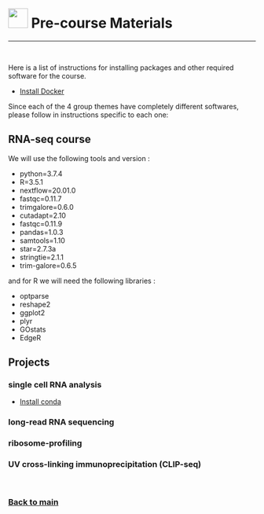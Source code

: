 # <img border="0" src="https://www.svgrepo.com/show/19652/maths-class-materials-cross-of-a-pencil-and-a-ruler.svg" width="40" height="40"> Pre-course Materials

***

<br/>

Here is a list of instructions for installing packages and other required software for the course.

- [Install Docker](docker_instructions.md)

Since each of the 4 group themes have completely different softwares, please follow in instructions specific to each one:

## RNA-seq course

We will use the following tools and version :
- python=3.7.4
- R=3.5.1
- nextflow=20.01.0
- fastqc=0.11.7
- trimgalore=0.6.0
- cutadapt=2.10
- fastqc=0.11.9
- pandas=1.0.3
- samtools=1.10
- star=2.7.3a
- stringtie=2.1.1
- trim-galore=0.6.5

and for R we will need the following libraries :
- optparse
- reshape2
- ggplot2
- plyr
- GOstats
- EdgeR

## Projects


### single cell RNA analysis

- [Install conda](conda_instructions.md)


### long-read RNA sequencing


### ribosome-profiling


### UV cross-linking immunoprecipitation (CLIP-seq)



<br/>

### [Back to main](README.md)
